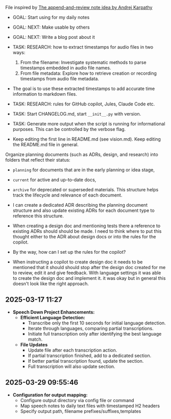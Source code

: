File inspired by [The append-and-review note idea by Andrej Karpathy](https://karpathy.bearblog.dev/the-append-and-review-note/)

- GOAL: Start using for my daily notes

- GOAL: NEXT: Make usable by others

- GOAL: NEXT: Write a blog post about it

- TASK: RESEARCH: how to extract timestamps for audio files in two ways:
  1. From the filename: Investigate systematic methods to parse timestamps embedded in audio file names.
  2. From file metadata: Explore how to retrieve creation or recording timestamps from audio file metadata.
- The goal is to use these extracted timestamps to add accurate time information to markdown files.

- TASK: RESEARCH: rules for GitHub copilot, Jules, Claude Code etc.

- TASK: Start CHANGELOG.md, start `__init__.py` with version.

- TASK: Generate more output when the script is running for informational purposes. This can be controlled by the verbose flag. 

- Keep editing the first line in README.md (see vision.md). Keep editing the README.md file in general.

Organize planning documents (such as ADRs, design, and research) into folders that reflect their status: 
- `planning` for documents that are in the early planning or idea stage,
- `current` for active and up-to-date docs,
- `archive` for deprecated or superseded materials.
This structure helps track the lifecycle and relevance of each document.

- I can create a dedicated ADR describing the planning document structure and also update existing ADRs for each document type to reference this structure.

- When creating a design doc and mentioning tests there a reference to existing ADRs should should be made. I need to think where to put this thought either to the ADR about design docs or into the rules for the copilot. 

- By the way, how can I set up the rules for the copilot? 

- When instructing a copilot to create design doc it needs to be mentioned that it should should stop after the design doc created for me to review, edit it and give feedback. With language settings it was able to create the design doc and implement it. it was okay but in general this doesn't look like the right approach.

## 2025-03-17 11:27

- **Speech Down Project Enhancements:**
  - **Efficient Language Detection:**
    - Transcribe only the first 10 seconds for initial language detection.
    - Iterate through languages, comparing partial transcriptions.
    - Initiate full transcription only after identifying the best language match.
  - **File Updates**
    - Update file after each transcription action.
    - If partial transcription finished, add to a dedicated section.
    - If better partial transcription found, update the section.
    - Full transcription will also update section.

## 2025-03-29 09:55:46

- **Configuration for output mapping:**
  - Configure output directory via config file or command
  - Map speech notes to daily text files with timestamped H2 headers
  - Specify output path, filename prefixes/suffixes,templates
